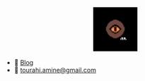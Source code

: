<div id="header" align="center">
  <img src="https://github.com/Tourahi/Tourahi/blob/master/logo.png" width="100"/>
</div>

-  📕 [Blog](https://marodungeon.neocities.org)
-  📧 tourahi.amine@gmail.com


